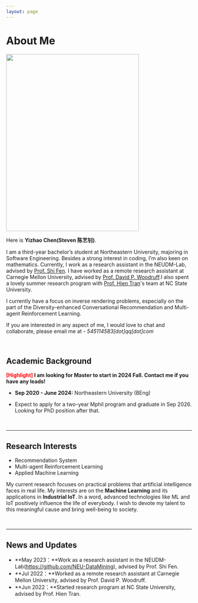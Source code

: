 ```yaml
---
layout: page
---
```


# About Me

<img src="https://yizhao111.github.io/chenyizhao.jpg" class="floatpic" width="360" height="480">

Here is **Yizhao Chen(Steven 陈艺钊)**.

I am a third-year bachelor’s student at Northeastern University, majoring in Software Engineering. Besides a strong interest in coding, I’m also keen on mathematics. Currently, I work as a research assistant in the NEUDM-Lab, advised by [Prof. Shi Fen](http://faculty.neu.edu.cn/cse/fengshi). I have worked as a remote research assistant at Carnegie Mellon University, advised by [Prof. David P. Woodruff](https://www.cs.cmu.edu/~dwoodruf/).I also spent a lovely summer research program with [Prof. Hien Tran](https://math.sciences.ncsu.edu/people/tran/)'s team at NC State University.

I currently have a focus on inverse rendering problems, especially on the part of the Diversity-enhanced Conversational Recommendation and Multi-agent Reinforcement Learning.

If you are interested in any aspect of me, I would love to chat and collaborate, please email me at - *545114583[dot]qq[dot]com* 

<br>

## Academic Background

**<font color='red'>[Highlight]</font> I am looking for Master to start in 2024 Fall. Contact me if you have any leads!**

- **Sep 2020 - June 2024:** Northeastern University (BEng)

- Expect to apply for a two-year Mphil program and graduate in Sep 2026. Looking for PhD position after that.

<br>

---

## Research Interests

- Recommendation System
- Multi-agent Reinforcement Learning
- Applied Machine Learning

My current research focuses on practical problems that artificial intelligence faces in real life. My interests are on the **Machine Learning** and its applications in **Industrial IoT**. In a word, advanced technologies like ML and IoT positively influence the life of everybody.  I wish to devote my talent to this meaningful cause and bring well-being to society.

<br>

---

## News and Updates

- **May 2023：**Work as a research assistant in the NEUDM-Lab(https://github.com/NEU-DataMining), advised by Prof. Shi Fen.
- **Jul 2022：**Worked as a remote research assistant at Carnegie Mellon University, advised by Prof. David P. Woodruff.
- **Jun 2022：**Started research program at NC State University, advised by Prof. Hien Tran.

<br>

<!-- - **Aug 2023：**Happy to be awarded the FEPG Scholarship.
- **May 2023：**Happy to be awarded the XiamenAir Scholarship.
- **May 2023：**Collected the Finalist Award in MCM 2023 (Top 1%). -->
